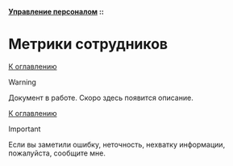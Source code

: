 **[Управление персоналом](../README.md#management) ::**
# Метрики сотрудников

<!--

-->

[К оглавлению](../README.md#management)

> [!WARNING]
> Документ в работе. Скоро здесь появится описание.

[К оглавлению](../README.md#management)

> [!IMPORTANT]
> Если вы заметили ошибку, неточность, нехватку информации, пожалуйста, сообщите мне.
